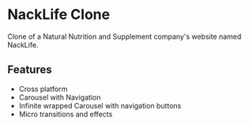 # NackLife Clone

Clone of a Natural Nutrition and Supplement company's website named NackLife.

## Features

- Cross platform
- Carousel with Navigation
- Infinite wrapped Carousel with navigation buttons
- Micro transitions and effects
